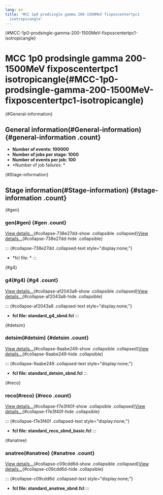 ```yaml
---
lang: en
title: 'MCC 1p0 prodsingle gamma 200-1500MeV fixposcentertpc1
  isotropicangle'
---
```


{#MCC-1p0-prodsingle-gamma-200-1500MeV-fixposcentertpc1-isotropicangle}

MCC 1p0 prodsingle gamma 200-1500MeV fixposcentertpc1 isotropicangle(#MCC-1p0-prodsingle-gamma-200-1500MeV-fixposcentertpc1-isotropicangle)
============================================================================================================================================================

{#General-information}

General information(#General-information) {#general-information .count}
----------------------------------------------------------

-   **Number of events: 100000**
-   **Number of jobs per stage: 1000**
-   **Number of events per job: 100**
-   \*Number of job failures: \*

{#Stage-information}

Stage information(#Stage-information) {#stage-information .count}
------------------------------------------------------

{#gen}

### gen(#gen) {#gen .count}

[View details\...](#){#collapse-738e27dd-show .collapsible
.collapsed}[View details\...](#){#collapse-738e27dd-hide .collapsible}

::: {#collapse-738e27dd .collapsed-text style="display:none;"}
-   \*fcl file: \*
:::

{#g4}

### g4(#g4) {#g4 .count}

[View details\...](#){#collapse-af2043a8-show .collapsible
.collapsed}[View details\...](#){#collapse-af2043a8-hide .collapsible}

::: {#collapse-af2043a8 .collapsed-text style="display:none;"}
-   **fcl file: standard\_g4\_sbnd.fcl**
:::

{#detsim}

### detsim(#detsim) {#detsim .count}

[View details\...](#){#collapse-9aabe249-show .collapsible
.collapsed}[View details\...](#){#collapse-9aabe249-hide .collapsible}

::: {#collapse-9aabe249 .collapsed-text style="display:none;"}
-   **fcl file: standard\_detsim\_sbnd.fcl**
:::

{#reco}

### reco(#reco) {#reco .count}

[View details\...](#){#collapse-f7e3f40f-show .collapsible
.collapsed}[View details\...](#){#collapse-f7e3f40f-hide .collapsible}

::: {#collapse-f7e3f40f .collapsed-text style="display:none;"}
-   **fcl file: standard\_reco\_sbnd\_basic.fcl**
:::

{#anatree}

### anatree(#anatree) {#anatree .count}

[View details\...](#){#collapse-c09cdd6d-show .collapsible
.collapsed}[View details\...](#){#collapse-c09cdd6d-hide .collapsible}

::: {#collapse-c09cdd6d .collapsed-text style="display:none;"}
-   **fcl file: standard\_anatree\_sbnd.fcl**
:::
